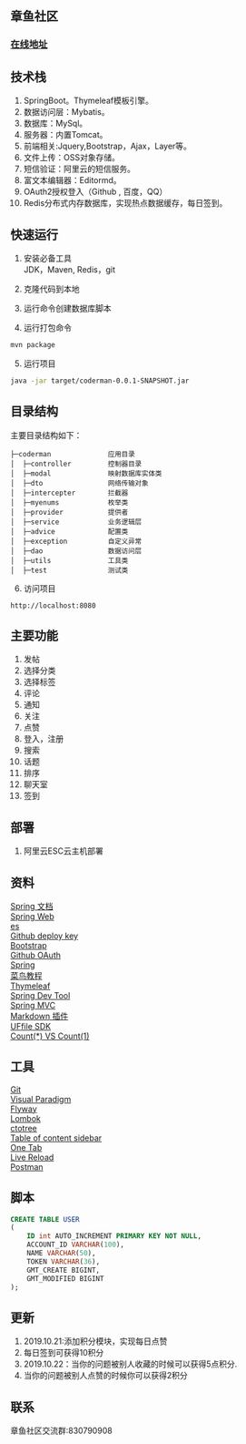 ## 章鱼社区

### [在线地址](http://www.zykcoderman.xyz)  

## 技术栈
1. SpringBoot。Thymeleaf模板引擎。
2. 数据访问层：Mybatis。
3. 数据库：MySql。
4. 服务器：内置Tomcat。
5. 前端相关:Jquery,Bootstrap，Ajax，Layer等。
6. 文件上传：OSS对象存储。
7. 短信验证：阿里云的短信服务。
8. 富文本编辑器：Editormd。
9. OAuth2授权登入（Github , 百度，QQ）
10. Redis分布式内存数据库，实现热点数据缓存，每日签到。

## 快速运行
1. 安装必备工具  
JDK，Maven, Redis，git
2. 克隆代码到本地  

3. 运行命令创建数据库脚本

4. 运行打包命令
```sh
mvn package
```
5. 运行项目  
```sh
java -jar target/coderman-0.0.1-SNAPSHOT.jar
```
## 目录结构

主要目录结构如下：

~~~
├─coderman              应用目录
│  ├─controller         控制器目录
│  ├─modal              映射数据库实体类
│  ├─dto                网络传输对象
│  ├─intercepter        拦截器
│  ├─myenums            枚举类
│  ├─provider           提供者
│  ├─service            业务逻辑层
│  ├─advice             配置类
│  ├─exception          自定义异常
│  ├─dao                数据访问层
│  ├─utils              工具类
│  ├─test               测试类
~~~~

6. 访问项目
```
http://localhost:8080
```
## 主要功能
1. 发帖
2. 选择分类
3. 选择标签
4. 评论
5. 通知
6. 关注
7. 点赞
8. 登入，注册
9. 搜索
10. 话题
12. 排序
13. 聊天室
14. 签到

## 部署
1. 阿里云ESC云主机部署

## 资料
[Spring 文档](https://spring.io/guides)    
[Spring Web](https://spring.io/guides/gs/serving-web-content/)   
[es](https://elasticsearch.cn/explore)    
[Github deploy key](https://developer.github.com/v3/guides/managing-deploy-keys/#deploy-keys)    
[Bootstrap](https://v3.bootcss.com/getting-started/)    
[Github OAuth](https://developer.github.com/apps/building-oauth-apps/creating-an-oauth-app/)    
[Spring](https://docs.spring.io/spring-boot/docs/2.0.0.RC1/reference/htmlsingle/#boot-features-embedded-database-support)    
[菜鸟教程](https://www.runoob.com/mysql/mysql-insert-query.html)    
[Thymeleaf](https://www.thymeleaf.org/doc/tutorials/3.0/usingthymeleaf.html#setting-attribute-values)    
[Spring Dev Tool](https://docs.spring.io/spring-boot/docs/2.0.0.RC1/reference/htmlsingle/#using-boot-devtools)  
[Spring MVC](https://docs.spring.io/spring/docs/5.0.3.RELEASE/spring-framework-reference/web.html#mvc-handlermapping-interceptor)  
[Markdown 插件](http://editor.md.ipandao.com/)   
[UFfile SDK](https://github.com/ucloud/ufile-sdk-java)  
[Count(*) VS Count(1)](https://mp.weixin.qq.com/s/Rwpke4BHu7Fz7KOpE2d3Lw)  

## 工具
[Git](https://git-scm.com/download)   
[Visual Paradigm](https://www.visual-paradigm.com)    
[Flyway](https://flywaydb.org/getstarted/firststeps/maven)  
[Lombok](https://www.projectlombok.org)    
[ctotree](https://www.octotree.io/)   
[Table of content sidebar](https://chrome.google.com/webstore/detail/table-of-contents-sidebar/ohohkfheangmbedkgechjkmbepeikkej)    
[One Tab](https://chrome.google.com/webstore/detail/chphlpgkkbolifaimnlloiipkdnihall)    
[Live Reload](https://chrome.google.com/webstore/detail/livereload/jnihajbhpnppcggbcgedagnkighmdlei/related)  
[Postman](https://chrome.google.com/webstore/detail/coohjcphdfgbiolnekdpbcijmhambjff)

## 脚本
```sql
CREATE TABLE USER
(
    ID int AUTO_INCREMENT PRIMARY KEY NOT NULL,
    ACCOUNT_ID VARCHAR(100),
    NAME VARCHAR(50),
    TOKEN VARCHAR(36),
    GMT_CREATE BIGINT,
    GMT_MODIFIED BIGINT
);
```
## 更新
1. 2019.10.21:添加积分模块，实现每日点赞
2. 每日签到可获得10积分
3. 2019.10.22：当你的问题被别人收藏的时候可以获得5点积分.
3. 当你的问题被别人点赞的时候你可以获得2积分

## 联系
章鱼社区交流群:830790908

